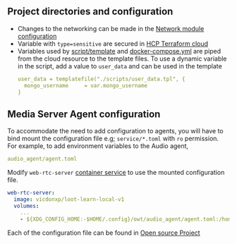 ## Project directories and configuration
* Changes to the networking can be made in the [Network module configuration](iac-code/network_module)
* Variable with ```type=sensitive``` are secured in [HCP Terraform cloud](https://app.terraform.io/session)
* Variables used by [script/template](iac-code/scripts/user_data.tpl) and [docker-compose.yml](iac-code/scripts/docker-compose.yml) 
are piped from the cloud resource to the template files. 
To use a dynamic variable in the script, add a value to ```user_data``` and
can be used in the template
    ```yaml
    user_data = templatefile("./scripts/user_data.tpl", {
      mongo_username     = var.mongo_username
    }
    ```
## Media Server Agent configuration

To accommodate the need to add configuration to agents, you will have to bind mount the configuration file e.g; ```service/*.toml``` with ```ro```
permission.
For example, to add environment variables to the Audio agent,
```yaml
audio_agent/agent.toml
```
Modify ```web-rtc-server``` [container service](iac-code/scripts/docker-compose.yml) to use the mounted configuration file.
```yaml
web-rtc-server:
  image: vicdonxp/loot-learn-local-v1
  volumes:
    ...
    - ${XDG_CONFIG_HOME:-$HOME/.config}/owt/audio_agent/agent.toml:/home/owt/audio_agent/agent.toml:ro
 ```
Each of the configuration file can be found in [Open source Project](https://github.com/open-webrtc-toolkit/owt-server/tree/master/source)
